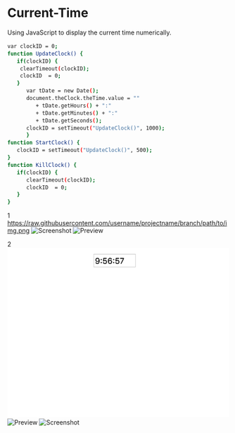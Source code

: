 # Current-Time

Using JavaScript to display the current time numerically. 

```bash
var clockID = 0;
function UpdateClock() {
   if(clockID) {
    clearTimeout(clockID);
    clockID  = 0;
   }
      var tDate = new Date();
      document.theClock.theTime.value = "" 
         + tDate.getHours() + ":" 
         + tDate.getMinutes() + ":" 
         + tDate.getSeconds();
      clockID = setTimeout("UpdateClock()", 1000);
      }
function StartClock() {
   clockID = setTimeout("UpdateClock()", 500);
}
function KillClock() {
   if(clockID) {
      clearTimeout(clockID);
      clockID  = 0;
   }
}
```


1
https://raw.githubusercontent.com/username/projectname/branch/path/to/img.png
<img src="https://raw.githubusercontent.com/sharlag/Current-Time/ss.png" alt="Screenshot">
![Preview](https://raw.githubusercontent.com/sharlag/Current-Time/ss.png)

2
![Preview](https://raw.githubusercontent.com/sharlag/Current-Time/master/ss.png)
![Preview](https://raw.githubusercontent.com/sharlag/Current-Time/ss.png)
<img src="https://raw.githubusercontent.com/sharlag/Current-Time/ss.png" alt="Screenshot">

